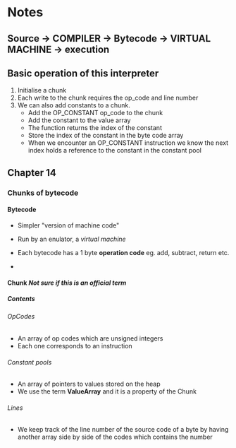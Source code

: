 # Notes

## Source -> **COMPILER** -> Bytecode -> **VIRTUAL MACHINE** -> execution

## Basic operation of this interpreter
1. Initialise a chunk
2. Each write to the chunk requires the op_code and line number
3. We can also add constants to a chunk.
   - Add the OP_CONSTANT op_code to the chunk
   - Add the constant to the value array
   - The function returns the index of the constant
   - Store the index of the constant in the byte code array
   - When we encounter an OP_CONSTANT instruction we know the next index holds
     a reference to the constant in the constant pool

## Chapter 14
### Chunks of bytecode

#### Bytecode
- Simpler "version of machine code"
- Run by an enulator, a *virtual machine*

- Each bytecode has a 1 byte **operation code** eg. add, subtract, return etc.
-

#### Chunk *Not sure if this is an official term*
##### Contents
###### OpCodes
- An array of op codes which are unsigned integers
- Each one corresponds to an instruction

###### Constant pools
- An array of pointers to values stored on the heap
- We use the term **ValueArray** and it is a property of the Chunk

###### Lines
- We keep track of the line number of the source code of a byte by having
  another array side by side of the codes which contains the number

